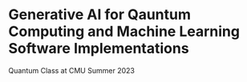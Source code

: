 # Generative AI for Qauntum Computing and Machine Learning Software Implementations 
Quantum Class at CMU Summer 2023

